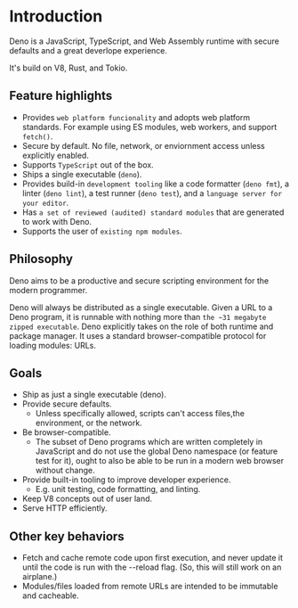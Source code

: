 # Introduction

Deno is a JavaScript, TypeScript, and Web Assembly runtime with  secure defaults and a great deverlope experience.

It's build on V8, Rust, and Tokio.

## Feature highlights

- Provides `web platform funcionality` and adopts web platform standards. For example using ES modules, web workers, and support `fetch()`.
- Secure by default. No file, network, or enviornment access unless explicitly enabled.
- Supports `TypeScript` out of the box.
- Ships a single executable (`deno`).
- Provides build-in `development tooling` like a code formatter (`deno fmt`), a linter (`deno lint`), a test runner (`deno test`), and a `language server for your editor`.
- Has `a set of reviewed (audited) standard modules` that are generated to work with Deno.
- Supports the user of `existing npm modules`.

## Philosophy

Deno aims to be a productive and secure scripting environment for the modern programmer.

Deno will always be distributed as a single executable. Given a URL to a Deno program, it is runnable with nothing more than `the ~31 megabyte zipped executable`. Deno explicitly takes on the role of both runtime and package manager. It uses a standard browser-compatible protocol for loading modules: URLs.

## Goals

- Ship as just a single executable (deno).
- Provide secure defaults.
    - Unless specifically allowed, scripts can't access files,the environment, or the network.
- Be browser-compatible.
    - The subset of Deno programs which are written completely in JavaScript and do not use the global Deno namespace (or feature test for it), ought to also be able to be run in a modern web browser without change.
- Provide built-in tooling to improve developer experience.
    - E.g. unit testing, code formatting, and linting.
- Keep V8 concepts out of user land.
- Serve HTTP efficiently.

## Other key behaviors

- Fetch and cache remote code upon first execution, and never update it until the code is run with the --reload flag. (So, this will still work on an airplane.)
- Modules/files loaded from remote URLs are intended to be immutable and cacheable.
